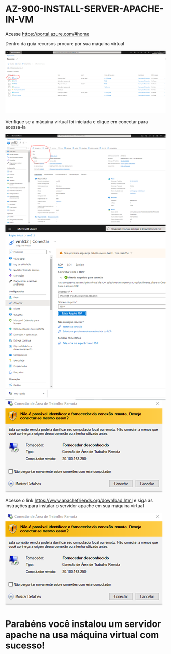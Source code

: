 # AZ-900-INSTALL-SERVER-APACHE-IN-VM

Acesse https://portal.azure.com/#home

Dentro da guia recursos procure por sua máquina virtual

![alt text](01.PNG)

Verifique se a máquina virtual foi iniciada e clique em conectar para acessa-la

![alt text](02.PNG)
![alt text](03.PNG)
![alt text](04.PNG)


Acesse o link https://www.apachefriends.org/download.html e siga as instruções para instalar o servidor apache em sua máquina virtual

![alt text](04.PNG)


# Parabéns você instalou um servidor apache na usa máquina virtual com sucesso!


